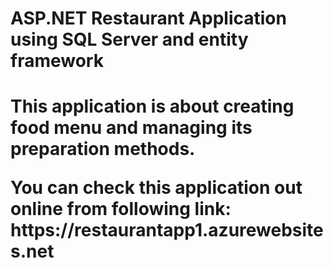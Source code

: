 <h1> ASP.NET Restaurant Application using SQL Server and entity framework <h1>
<p> This application is about creating food menu and managing its preparation methods. <p>

<p>You can check this application out online from following link: https://restaurantapp1.azurewebsites.net </p>